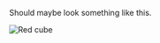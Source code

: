 Should maybe look something like this.

![Red cube](https://user-images.githubusercontent.com/66035537/201274531-b2975320-1e20-48b9-9d33-3a3fe04fac85.png)
